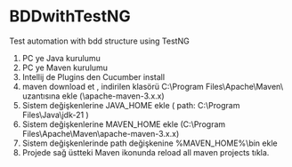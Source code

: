 # BDDwithTestNG
Test automation with bdd structure using TestNG

1. PC ye Java kurulumu
2. PC ye Maven kurulumu
3. Intellij de Plugins den Cucumber install
4. maven download et , indirilen klasörü C:\Program Files\Apache\Maven\ uzantısına ekle (\apache-maven-3.x.x\)
5. Sistem değişkenlerine JAVA_HOME ekle ( path: C:\Program Files\Java\jdk-21 )
6. Sistem değişkenlerine MAVEN_HOME ekle (C:\Program Files\Apache\Maven\apache-maven-3.x.x)
7. Sistem değişkenlerinde path değişkenine %MAVEN_HOME%\bin ekle
8. Projede sağ üstteki Maven ikonunda reload all maven projects tıkla.
